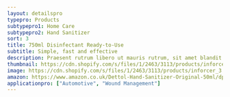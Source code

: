 ```yaml
---
layout: detailspro
typepro: Products
subtypepro1: Home Care
subtypepro2: Hand Sanitizer
sort: 3
title: 750ml Disinfectant Ready-to-Use
subtitle: Simple, fast and effective
description: Praesent rutrum libero ut mauris rutrum, sit amet blandit nunc rutrum. Fusce mollis condimentum tincidunt.
thumbnail: https://cdn.shopify.com/s/files/1/2463/3113/products/inforcer_3.png?v=1624960583
image: https://cdn.shopify.com/s/files/1/2463/3113/products/inforcer_3.png?v=1624960583
amazon: https://www.amazon.co.uk/Dettol-Hand-Sanitizer-Original-50ml/dp/B08HYQW9GP/ref=sr_1_4?keywords=dettol+instant+hand+sanitizer&qid=1661961971&refinements=p_76%3A419158031&rnid=419157031&rps=1&sprefix=dettol+instant+%2Caps%2C80&sr=8-4
applicationpro: ["Automotive", "Wound Management"]
---
```

